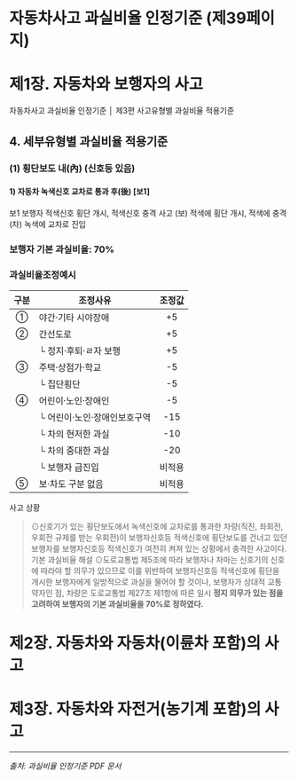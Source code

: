 # 자동차사고 과실비율 인정기준 (제39페이지)

# 제1장. 자동차와 보행자의 사고

자동차사고 과실비율 인정기준 │ 제3편 사고유형별 과실비율 적용기준
## 4. 세부유형별 과실비율 적용기준

### (1) 횡단보도 내(內) (신호등 있음)

#### 1) 자동차 녹색신호 교차로 통과 후(後) [보1]

보1
보행자 적색신호 횡단 개시, 적색신호 충격 사고
(보) 적색에 횡단 개시, 적색에 충격
(차) 녹색에 교차로 진입
### 보행자 기본 과실비율: 70%

### 과실비율조정예시

| 구분 | 조정사유 | 조정값 |
|:----:|----------|:------:|
| ① | 야간·기타 시야장애 | +5 |
| ② | 간선도로 | +5 |
|   | └ 정지·후퇴·ㄹ자 보행 | +5 |
| ③ | 주택·상점가·학교 | -5 |
|   | └ 집단횡단 | -5 |
| ④ | 어린이·노인·장애인 | -5 |
|   | └ 어린이·노인·장애인보호구역 | -15 |
|   | └ 차의 현저한 과실 | -10 |
|   | └ 차의 중대한 과실 | -20 |
|   | └ 보행자 급진입 | 비적용 |
| ⑤ | 보·차도 구분 없음 | 비적용 |

사고 상황
> ⊙신호기가 있는 횡단보도에서 녹색신호에 교차로를 통과한 차량(직진, 좌회전, 우회전 규제를
받는 우회전)이 보행자신호등 적색신호에 횡단보도를 건너고 있던 보행자를 보행자신호등
적색신호가 여전히 켜져 있는 상황에서 충격한 사고이다.
기본 과실비율 해설
> ⊙도로교통법 제5조에 따라 보행자나 차마는 신호기의 신호에 따라야 할 의무가 있으므로 이를
위반하여 보행자신호등 적색신호에 횡단을 개시한 보행자에게 일방적으로 과실을 물어야
할 것이나, 보행자가 상대적 교통약자인 점, 차량은 도로교통법 제27조 제1항에 따른 일시
**정지 의무가 있는 점을 고려하여 보행자의 기본 과실비율을 70%로 정하였다.**
# 제2장. 자동차와 자동차(이륜차 포함)의 사고

# 제3장. 자동차와 자전거(농기계 포함)의 사고


---
*출처: 과실비율 인정기준 PDF 문서*
